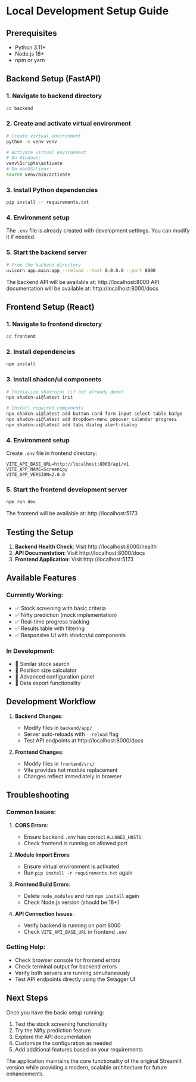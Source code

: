 # Local Development Setup Guide

## Prerequisites

- Python 3.11+
- Node.js 18+
- npm or yarn

## Backend Setup (FastAPI)

### 1. Navigate to backend directory
```bash
cd backend
```

### 2. Create and activate virtual environment
```bash
# Create virtual environment
python -m venv venv

# Activate virtual environment
# On Windows:
venv\Scripts\activate
# On macOS/Linux:
source venv/bin/activate
```

### 3. Install Python dependencies
```bash
pip install -r requirements.txt
```

### 4. Environment setup
The `.env` file is already created with development settings. You can modify it if needed.

### 5. Start the backend server
```bash
# From the backend directory
uvicorn app.main:app --reload --host 0.0.0.0 --port 8000
```

The backend API will be available at: http://localhost:8000
API documentation will be available at: http://localhost:8000/docs

## Frontend Setup (React)

### 1. Navigate to frontend directory
```bash
cd frontend
```

### 2. Install dependencies
```bash
npm install
```

### 3. Install shadcn/ui components
```bash
# Initialize shadcn/ui (if not already done)
npx shadcn-ui@latest init

# Install required components
npx shadcn-ui@latest add button card form input select table badge
npx shadcn-ui@latest add dropdown-menu popover calendar progress
npx shadcn-ui@latest add tabs dialog alert-dialog
```

### 4. Environment setup
Create `.env` file in frontend directory:
```env
VITE_API_BASE_URL=http://localhost:8000/api/v1
VITE_APP_NAME=Screenipy
VITE_APP_VERSION=2.0.0
```

### 5. Start the frontend development server
```bash
npm run dev
```

The frontend will be available at: http://localhost:5173

## Testing the Setup

1. **Backend Health Check**: Visit http://localhost:8000/health
2. **API Documentation**: Visit http://localhost:8000/docs
3. **Frontend Application**: Visit http://localhost:5173

## Available Features

### Currently Working:
- ✅ Stock screening with basic criteria
- ✅ Nifty prediction (mock implementation)
- ✅ Real-time progress tracking
- ✅ Results table with filtering
- ✅ Responsive UI with shadcn/ui components

### In Development:
- 🔄 Similar stock search
- 🔄 Position size calculator
- 🔄 Advanced configuration panel
- 🔄 Data export functionality

## Development Workflow

1. **Backend Changes**: 
   - Modify files in `backend/app/`
   - Server auto-reloads with `--reload` flag
   - Test API endpoints at http://localhost:8000/docs

2. **Frontend Changes**:
   - Modify files in `frontend/src/`
   - Vite provides hot module replacement
   - Changes reflect immediately in browser

## Troubleshooting

### Common Issues:

1. **CORS Errors**: 
   - Ensure backend `.env` has correct `ALLOWED_HOSTS`
   - Check frontend is running on allowed port

2. **Module Import Errors**:
   - Ensure virtual environment is activated
   - Run `pip install -r requirements.txt` again

3. **Frontend Build Errors**:
   - Delete `node_modules` and run `npm install` again
   - Check Node.js version (should be 18+)

4. **API Connection Issues**:
   - Verify backend is running on port 8000
   - Check `VITE_API_BASE_URL` in frontend `.env`

### Getting Help:

- Check browser console for frontend errors
- Check terminal output for backend errors
- Verify both servers are running simultaneously
- Test API endpoints directly using the Swagger UI

## Next Steps

Once you have the basic setup running:

1. Test the stock screening functionality
2. Try the Nifty prediction feature
3. Explore the API documentation
4. Customize the configuration as needed
5. Add additional features based on your requirements

The application maintains the core functionality of the original Streamlit version while providing a modern, scalable architecture for future enhancements.